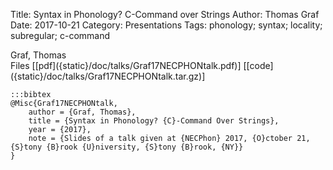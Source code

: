 Title: Syntax in Phonology? C-Command over Strings
Author: Thomas Graf
Date: 2017-10-21
Category: Presentations
Tags: phonology; syntax; locality; subregular; c-command

<div markdown class="authors">
Graf, Thomas
</div>

<div markdown class="files">
<span id="files-title">Files</span>
[[pdf]({static}/doc/talks/Graf17NECPHONtalk.pdf)]
[[code]({static}/doc/talks/Graf17NECPHONtalk.tar.gz)]
</div>

~~~
:::bibtex
@Misc{Graf17NECPHONtalk,
    author = {Graf, Thomas},
    title = {Syntax in Phonology? {C}-Command Over Strings},
    year = {2017},
    note = {Slides of a talk given at {NECPhon} 2017, {O}ctober 21, {S}tony {B}rook {U}niversity, {S}tony {B}rook, {NY}}
}
~~~
